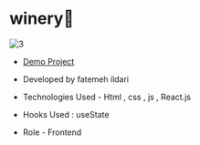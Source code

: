 # winery🍷
![3](https://github.com/Fatemeh-ildari/winery/assets/135963254/b1778da9-34fa-431d-9a55-d082495a1b02)
- [Demo Project](https://fatemeh-ildari.github.io/winery/)

- Developed by fatemeh ildari



- Technologies Used - Html , css , js , React.js

- Hooks Used : useState 

- Role - Frontend
